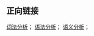 ## 正向链接

[词法分析](/post/computer-science/program/词法分析)；
[语法分析](/post/computer-science/program/语法分析)；
[语义分析](/post/computer-science/program/语义分析)；